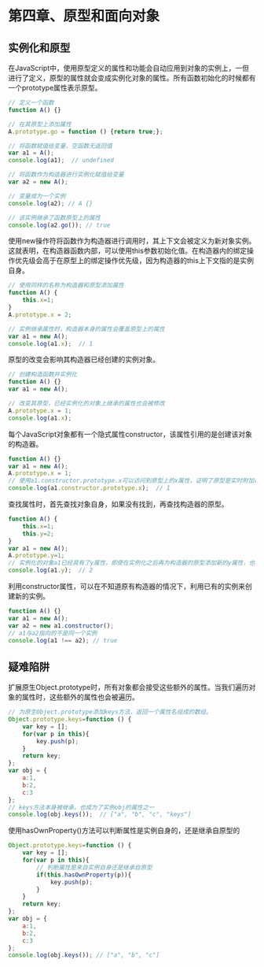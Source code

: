 # 第四章、原型和面向对象
## 实例化和原型
在JavaScript中，使用原型定义的属性和功能会自动应用到对象的实例上，一但进行了定义，原型的属性就会变成实例化对象的属性。所有函数初始化的时候都有一个prototype属性表示原型。
```js
// 定义一个函数
function A() {}

// 在其原型上添加属性
A.prototype.go = function () {return true;};

// 将函数赋值给变量，空函数无返回值
var a1 = A();
console.log(a1);  // undefined

// 将函数作为构造器进行实例化赋值给变量
var a2 = new A();

// 变量成为一个实例
console.log(a2); // A {}

// 该实例继承了函数原型上的属性
console.log(a2.go()); // true
```
使用new操作符将函数作为构造器进行调用时，其上下文会被定义为新对象实例。这就表明，在构造器函数内部，可以使用this参数初始化值。在构造器内的绑定操作优先级会高于在原型上的绑定操作优先级，因为构造器的this上下文指的是实例自身。
```js
// 使用同样的名称为构造器和原型添加属性
function A() {
    this.x=1;
}
A.prototype.x = 2;

// 实例继承属性时，构造器本身的属性会覆盖原型上的属性
var a1 = new A();
console.log(a1.x);  // 1
```
原型的改变会影响其构造器已经创建的实例对象。
```js
// 创建构造函数并实例化
function A() {}
var a1 = new A();

// 改变其原型，已经实例化的对象上继承的属性也会被修改
A.prototype.x = 1;
console.log(a1.x);
```
每个JavaScript对象都有一个隐式属性constructor，该属性引用的是创建该对象的构造器。
```js
function A() {}
var a1 = new A();
A.prototype.x = 1;
// 使用a1.constructor.prototype.x可以访问到原型上的x属性，证明了原型是实时附加在对象上的，所以在创建实力之后，更改原型也会生效。
console.log(a1.constructor.prototype.x);  // 1
```
查找属性时，首先查找对象自身，如果没有找到，再查找构造器的原型。
```js
function A() {
    this.x=1;
    this.y=2;
}
var a1 = new A();
A.prototype.y=1;
// 实例化的对象a1已经具有了y属性，即使在实例化之后再为构造器的原型添加新的y属性，也不会覆盖实力中的原来的y属性。
console.log(a1.y);  // 2
```
利用constructor属性，可以在不知道原有构造器的情况下，利用已有的实例来创建新的实例。
```js
function A() {}
var a1 = new A();
var a2 = new a1.constructor();
// a1与a2指向的不是同一个实例
console.log(a1 !== a2); // true
```
## 疑难陷阱
扩展原生Object.prototype时，所有对象都会接受这些额外的属性。当我们遍历对象的属性时，这些额外的属性也会被遍历。
```js
// 为原生Object.prototype添加keys方法，返回一个属性名组成的数组。
Object.prototype.keys=function () {
	var key = [];
	for(var p in this){
		key.push(p);
	}
	return key;
};
var obj = {
    a:1,
    b:2,
    c:3
};
// keys方法本身被继承，也成为了实例obj的属性之一
console.log(obj.keys());  // ["a", "b", "c", "keys"]
```
使用hasOwnProperty()方法可以判断属性是实例自身的，还是继承自原型的
```js
Object.prototype.keys=function () {
	var key = [];
	for(var p in this){
        // 判断属性是来自实例自身还是继承自原型
	    if(this.hasOwnProperty(p)){
            key.push(p);
        }
	}
	return key;
};
var obj = {
    a:1,
    b:2,
    c:3
};
console.log(obj.keys()); // ["a", "b", "c"]
```
